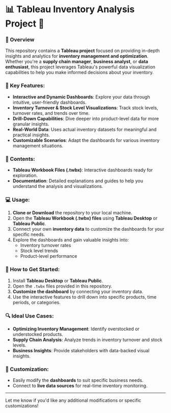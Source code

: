 

# 📊 Tableau Inventory Analysis Project 🚀

### 📝 Overview
This repository contains a **Tableau project** focused on providing in-depth insights and analytics for **inventory management and optimization**. Whether you're a **supply chain manager**, **business analyst**, or **data enthusiast**, this project leverages Tableau's powerful data visualization capabilities to help you make informed decisions about your inventory.

### 🌟 Key Features:
- **Interactive and Dynamic Dashboards**: Explore your data through intuitive, user-friendly dashboards.
- **Inventory Turnover & Stock Level Visualizations**: Track stock levels, turnover rates, and trends over time.
- **Drill-Down Capabilities**: Dive deeper into product-level data for more granular insights.
- **Real-World Data**: Uses actual inventory datasets for meaningful and practical insights.
- **Customizable Scenarios**: Adapt the dashboards for various inventory management situations.

### 📂 Contents:
- **Tableau Workbook Files (.twbx)**: Interactive dashboards ready for exploration.
- **Documentation**: Detailed explanations and guides to help you understand the analysis and visualizations.

### 💻 Usage:
1. **Clone or Download** the repository to your local machine.
2. Open the **Tableau Workbook (.twbx) files** using **Tableau Desktop** or **Tableau Public**.
3. Connect your own **inventory data** to customize the dashboards for your specific needs.
4. Explore the dashboards and gain valuable insights into:
   - Inventory turnover rates
   - Stock level trends
   - Product-level performance

### 🚀 How to Get Started:
1. Install **Tableau Desktop** or **Tableau Public**.
2. Open the `.twbx` files provided in this repository.
3. **Customize the dashboard** by connecting your inventory data.
4. Use the interactive features to drill down into specific products, time periods, or categories.

### 🔍 Ideal Use Cases:
- **Optimizing Inventory Management**: Identify overstocked or understocked products.
- **Supply Chain Analysis**: Analyze trends in inventory turnover and stock levels.
- **Business Insights**: Provide stakeholders with data-backed visual insights.

### 🔧 Customization:
- Easily modify the **dashboards** to suit specific business needs.
- Connect to **live data sources** for real-time inventory monitoring.

---

Let me know if you'd like any additional modifications or specific customizations!
